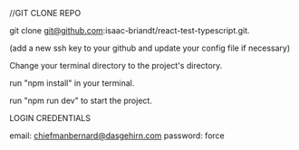 //GIT CLONE REPO

git clone git@github.com:isaac-briandt/react-test-typescript.git.

(add a new ssh key to your github and update your config file if necessary)

Change your terminal directory to the project's directory.

run "npm install" in your terminal.

run "npm run dev" to start the project.

LOGIN CREDENTIALS

email: chiefmanbernard@dasgehirn.com
password: force